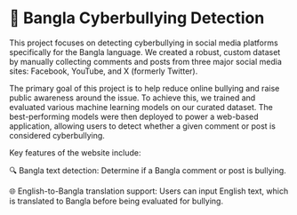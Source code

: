# 🚫 Bangla Cyberbullying Detection
This project focuses on detecting cyberbullying in social media platforms specifically for the Bangla language. We created a robust, custom dataset by manually collecting comments and posts from three major social media sites: Facebook, YouTube, and X (formerly Twitter).

The primary goal of this project is to help reduce online bullying and raise public awareness around the issue. To achieve this, we trained and evaluated various machine learning models on our curated dataset. 
The best-performing models were then deployed to power a web-based application, allowing users to detect whether a given comment or post is considered cyberbullying.

Key features of the website include:

🔍 Bangla text detection: Determine if a Bangla comment or post is bullying.

🌐 English-to-Bangla translation support: Users can input English text, which is translated to Bangla before being evaluated for bullying.
